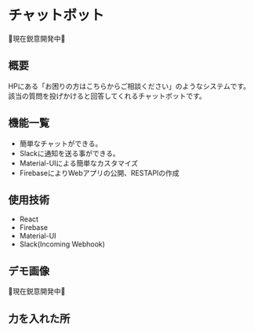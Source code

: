 # チャットボット
🤧現在鋭意開発中🤧

## 概要
HPにある「お困りの方はこちらからご相談ください」のようなシステムです。
該当の質問を投げかけると回答してくれるチャットボットです。

## 機能一覧
* 簡単なチャットができる。
* Slackに通知を送る事ができる。
* Material-UIによる簡単なカスタマイズ
* FirebaseによりWebアプリの公開、RESTAPIの作成

## 使用技術
* React
* Firebase
* Material-UI
* Slack(Incoming Webhook)

## デモ画像
🤧現在鋭意開発中🤧

## 力を入れた所
